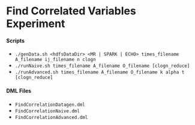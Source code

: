 # Find Correlated Variables Experiment


#### Scripts
* `./genData.sh <hdfsDataDir> <MR | SPARK | ECHO> times_filename A_filename ij_filename n clogn`
* `./runNaive.sh times_filename A_filename O_filename [clogn_reduce]`
* `./runAdvanced.sh times_filename A_filename O_filename k alpha t [clogn_reduce]`

#### DML Files
* `FindCorrelationDatagen.dml`
* `FindCorrelationNaive.dml`
* `FindCorrelationAdvanced.dml`

